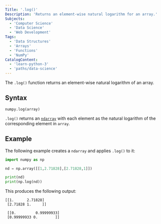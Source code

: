 ```yaml
---
Title: '.log()'
Description: 'Returns an element-wise natural logarithm for an array.'
Subjects:
  - 'Computer Science'
  - 'Data Science'
  - 'Web Development'
Tags:
  - 'Data Structures'
  - 'Arrays'
  - 'Functions'
  - 'NumPy'
CatalogContent:
  - 'learn-python-3'
  - 'paths/data-science'
---
```


The `.log()` function returns an element-wise natural logarithm of an array.

## Syntax

```pseudo
numpy.log(array)
```

`.log()` returns an [`ndarray`](https://www.codecademy.com/resources/docs/numpy/ndarray) with each element as the natural logarithm of the corresponding element in `array`.

## Example

The following example creates a `ndarray` and applies `.log()` to it:

```py
import numpy as np

nd = np.array([[1,2.71828],[2.71828,1]])

print(nd)
print(np.log(nd))
```

This produces the following output:

```shell
[[1.      2.71828]
 [2.71828 1.     ]]

 [[0.         0.99999933]
 [0.99999933 0.        ]]
```
